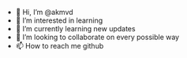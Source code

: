 - 👋 Hi, I’m @akmvd
- 👀 I’m interested in learning
- 🌱 I’m currently learning new updates
- 💞️ I’m looking to collaborate on every possible way
- 📫 How to reach me github

<!---
akmvd/akmvd is a ✨ special ✨ repository because its `README.md` (this file) appears on your GitHub profile.
You can click the Preview link to take a look at your changes.
--->
